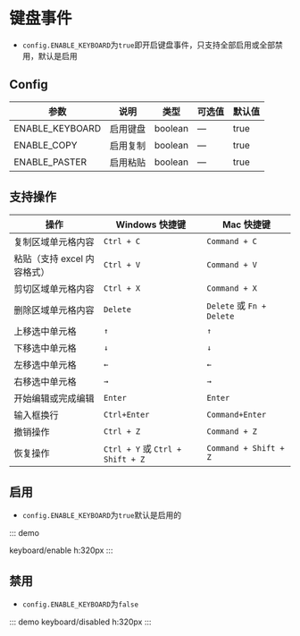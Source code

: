 # 键盘事件

-   `config.ENABLE_KEYBOARD`为`true`即开启键盘事件，只支持全部启用或全部禁用，默认是启用

## Config

| 参数            | 说明     | 类型    | 可选值 | 默认值 |
| --------------- | -------- | ------- | ------ | ------ |
| ENABLE_KEYBOARD | 启用键盘 | boolean | —      | true   |
| ENABLE_COPY     | 启用复制 | boolean | —      | true   |
| ENABLE_PASTER   | 启用粘贴 | boolean | —      | true   |

## 支持操作

| 操作                        | Windows 快捷键                   | Mac 快捷键                |
| --------------------------- | -------------------------------- | ------------------------- |
| 复制区域单元格内容          | `Ctrl + C`                       | `Command + C`             |
| 粘贴（支持 excel 内容格式） | `Ctrl + V`                       | `Command + V`             |
| 剪切区域单元格内容          | `Ctrl + X`                       | `Command + X`             |
| 删除区域单元格内容          | `Delete`                         | `Delete` 或 `Fn + Delete` |
| 上移选中单元格              | `↑`                              | `↑`                       |
| 下移选中单元格              | `↓`                              | `↓`                       |
| 左移选中单元格              | `←`                              | `←`                       |
| 右移选中单元格              | `→`                              | `→`                       |
| 开始编辑或完成编辑          | `Enter`                          | `Enter`                   |
| 输入框换行                        | `Ctrl+Enter`                     | `Command+Enter`           |
| 撤销操作                    | `Ctrl + Z`                       | `Command + Z`             |
| 恢复操作                    | `Ctrl + Y` 或 `Ctrl + Shift + Z` | `Command + Shift + Z`     |

## 启用

-   `config.ENABLE_KEYBOARD`为`true`默认是启用的 

::: demo

keyboard/enable
h:320px
:::

## 禁用

-   `config.ENABLE_KEYBOARD`为`false` 

::: demo
keyboard/disabled
h:320px
:::
